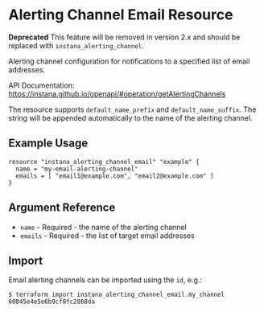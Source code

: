 # Alerting Channel Email Resource

**Deprecated** This feature will be removed in version 2.x and should be replaced with `instana_alerting_channel`.

Alerting channel configuration for notifications to a specified list of email addresses.

API Documentation: <https://instana.github.io/openapi/#operation/getAlertingChannels>

The resource supports `default_name_prefix` and `default_name_suffix`. The string will be appended automatically
to the name of the alerting channel.

## Example Usage

```hcl
resource "instana_alerting_channel_email" "example" {
  name = "my-email-alerting-channel"
  emails = [ "email1@example.com", "email2@example.com" ]
}
```

## Argument Reference

* `name` - Required - the name of the alerting channel
* `emails` - Required - the list of target email addresses

## Import

Email alerting channels can be imported using the `id`, e.g.:

```
$ terraform import instana_alerting_channel_email.my_channel 60845e4e5e6b9cf8fc2868da
```